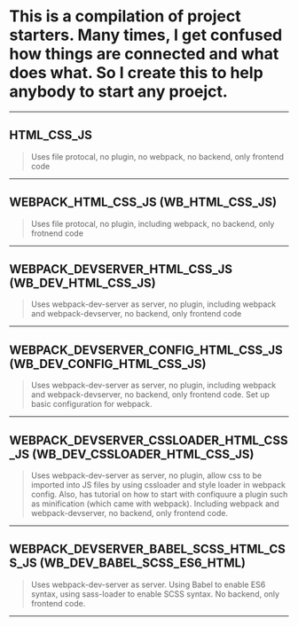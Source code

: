 # This is a compilation of project starters. Many times, I get confused how things are connected and what does what. So I create this to help anybody to start any proejct.
---
## HTML_CSS_JS 
> Uses file protocal, no plugin, no webpack, no backend, only frontend code
---
## WEBPACK_HTML_CSS_JS  (WB_HTML_CSS_JS)
> Uses file protocal, no plugin, including webpack, no backend, only frotnend code
---
## WEBPACK_DEVSERVER_HTML_CSS_JS  (WB_DEV_HTML_CSS_JS)
> Uses webpack-dev-server as server, no plugin, including webpack and webpack-devserver, no backend, only frontend code
---
## WEBPACK_DEVSERVER_CONFIG_HTML_CSS_JS  (WB_DEV_CONFIG_HTML_CSS_JS)
> Uses webpack-dev-server as server, no plugin, including webpack and webpack-devserver, no backend, only frontend code. Set up basic configuration for webpack.
---
## WEBPACK_DEVSERVER_CSSLOADER_HTML_CSS_JS  (WB_DEV_CSSLOADER_HTML_CSS_JS)
> Uses webpack-dev-server as server, no plugin, allow css to be imported into JS files by using cssloader and style loader in webpack config. Also, has tutorial on how to start with confiquure a plugin such as minification (which came with webpack). Including webpack and webpack-devserver, no backend, only frontend code.
---
## WEBPACK_DEVSERVER_BABEL_SCSS_HTML_CSS_JS  (WB_DEV_BABEL_SCSS_ES6_HTML)
> Uses webpack-dev-server as server. Using Babel to enable ES6 syntax, using sass-loader to enable SCSS syntax. No backend, only frontend code.
---


